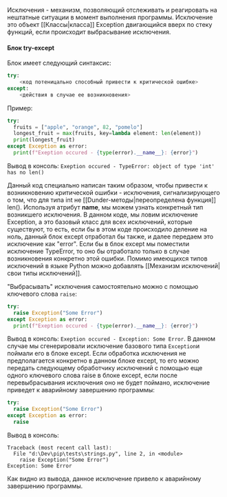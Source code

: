 Исключения - механизм, позволяющий отслеживать и реагировать на нештатные ситуации в момент выполнения программы.
Исключение это объект [[Классы|класса]] Exception двигающийся вверх по стеку функций, если происходит выбрасывание исключения.
#### **Блок try-except**
Блок имеет следующий синтаксис:
```Python
try:
	<код потеницально способный привести к критической ошибке>
except:
	<действия в случае ее возникновения>
```
Пример:
```Python
try:
  fruits = ["apple", "orange", 82, "pomelo"]
  longest_fruit = max(fruits, key=lambda element: len(element))
  print(longest_fruit)
except Exception as error:
  print(f"Exeption occured - {type(error).__name__}: {error}")
```
Вывод в консоль: ```Exeption occured - TypeError: object of type 'int' has no len()```

Данный код специально написан таким образом, чтобы привести к возникновению критической ошибки - исключения, сигнализирующего о том, что для типа int не [[Dunder-методы|переопределена функция]] len(). Используя атрибут __name__, мы можем узнать конкретный тип возникшего исключения. В данном коде, мы ловим исключение Exception, а это базовый класс для всех исключений, которые существуют, то есть, если бы в этом коде происходило деление на ноль, данный блок except отработал бы также, и далее передаем это исключение как "error". Если бы в блок except мы поместили исключение TypeError, то оно бы отработало только в случае возникновения конкретно этой ошибки. Помимо имеющихся типов исключений в языке Python можно добавлять [[Механизм исключений|свои типы исключений]].

"Выбрасывать" исключения самостоятельно можно с помощью ключевого слова ```raise```:
```Python
try:
  raise Exception("Some Error")
except Exception as error:
  print(f"Exeption occured - {type(error).__name__}: {error}")
```
Вывод в консоль: ```Exeption occured - Exception: Some Error```.
В данном случае мы сгенерировали исключение базового типа ```Exception```и поймали его в блоке except.
Если обработка исключения не предполагается конкретно в данном блоке except, то его можно передать следующему обработчику исключений с помощью еще одного ключевого слова raise в блоке except, если после перевыбрасывания исключения оно не будет поймано, исключение приведет к аварийному завершению программы:
```Python
try:
  raise Exception("Some Error")
except Exception as error:
  raise
```
Вывод в консоль:
```
Traceback (most recent call last):
  File "d:\Dev\pip\tests\strings.py", line 2, in <module>
    raise Exception("Some Error")
Exception: Some Error
```
Как видно из вывода, данное исключение привело к аварийному завершению программы.
